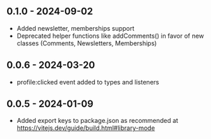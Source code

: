 ## 0.1.0 - 2024-09-02

-   Added newsletter, memberships support
-   Deprecated helper functions like addComments() in favor of new classes (Comments, Newsletters, Memberships)

## 0.0.6 - 2024-03-20

-   profile:clicked event added to types and listeners

## 0.0.5 - 2024-01-09

-   Added export keys to package.json as recommended at https://vitejs.dev/guide/build.html#library-mode
